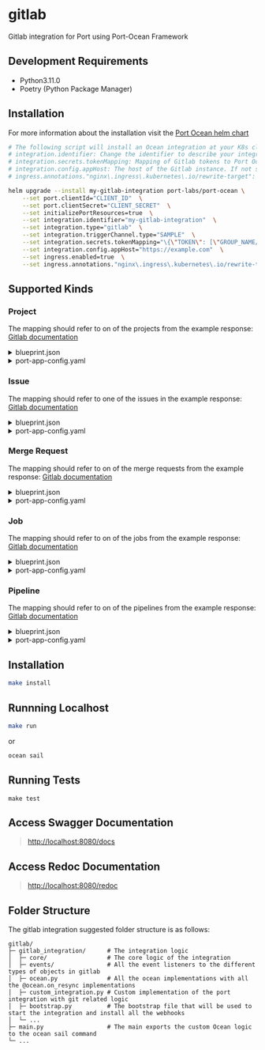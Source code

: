 # gitlab

Gitlab integration for Port using Port-Ocean Framework

## Development Requirements

- Python3.11.0
- Poetry (Python Package Manager)

## Installation
For more information about the installation visit the [Port Ocean helm chart](https://github.com/port-labs/helm-charts/tree/main/charts/port-ocean)

```bash
# The following script will install an Ocean integration at your K8s cluster using helm
# integration.identifier: Change the identifier to describe your integration
# integration.secrets.tokenMapping: Mapping of Gitlab tokens to Port Ocean tokens. example: {"THE_GROUP_TOKEN":["getport-labs/**", "GROUP/PROJECT PATTERN TO RUN FOR"]}
# integration.config.appHost: The host of the Gitlab instance. If not specified, the default will be https://gitlab.com.
# ingress.annotations."nginx\.ingress\.kubernetes\.io/rewrite-target": Change the annotation value and key to match your ingress controller

helm upgrade --install my-gitlab-integration port-labs/port-ocean \
	--set port.clientId="CLIENT_ID"  \
	--set port.clientSecret="CLIENT_SECRET"  \
	--set initializePortResources=true  \
	--set integration.identifier="my-gitlab-integration"  \
	--set integration.type="gitlab"  \
	--set integration.triggerChannel.type="SAMPLE"  \
	--set integration.secrets.tokenMapping="\{\"TOKEN\": [\"GROUP_NAME/**\"]\}"  \
	--set integration.config.appHost="https://example.com"  \
	--set ingress.enabled=true  \
	--set ingress.annotations."nginx\.ingress\.kubernetes\.io/rewrite-target"= / 
```

## Supported Kinds
### Project 

The mapping should refer to on of the projects from the example response: [Gitlab documentation](https://docs.gitlab.com/ee/api/groups.html#list-a-groups-projects)

<details>
<summary>blueprint.json</summary>

```json
{
  "identifier": "microservice",
  "title": "Microservice",
  "icon": "Service",
  "schema": {
    "properties": {
      "url": {
        "title": "URL",
        "format": "url",
        "type": "string"
      },
      "description": {
        "title": "Description",
        "type": "string"
      },
      "namespace": {
        "title": "Namespace",
        "type": "string"
      },
      "full_path": {
        "title": "Full Path",
        "type": "string"
      }
    }
  }
}
```
</details>
<details>
  <summary>port-app-config.yaml</summary>

```yaml
resources:
  - kind: project
    selector:
      query: 'true'
    port:
    entity:
      mappings:
        identifier: .namespace.full_path | gsub("/";"-")
        title: .name
        blueprint: '"microservice"'
        properties:
          url: .web_link
          description: .description
          namespace: .namespace.name
          full_path: .namespace.full_path | split("/") | .[:-1] | join("/")
```
</details>

### Issue 

The mapping should refer to one of the issues in the example response: [Gitlab documentation](https://docs.gitlab.com/ee/api/issues.html#list-project-issues)

<details>
<summary>blueprint.json</summary>

```json
{
    "identifier": "issue",
    "title": "Issue",
    "icon": "GitLab",
    "schema": {
      "properties": {
        "link": {
          "title": "Link",
          "type": "string",
          "format": "url"
        },
        "description": {
          "title": "Description",
          "type": "string",
          "format": "markdown"
        },
        "createdAt": {
          "title": "Created At",
          "type": "string",
          "format": "date-time"
        },
        "closedAt": {
          "title": "Closed At",
          "type": "string",
          "format": "date-time"
        },
        "updatedAt": {
          "title": "Updated At",
          "type": "string",
          "format": "date-time"
        },
        "creator": {
          "title": "Creator",
          "type": "string"
        },
        "status": {
          "title": "Status",
          "type": "string",
          "enum": [
            "opened",
            "closed"
          ],
          "enumColors": {
            "opened": "green",
            "closed": "purple"
          }
        },
        "labels": {
          "title": "Labels",
          "type": "array",
          "items": {
            "type": "string"
          }
        }
      }
    }
  }
```
</details>
<details>
  <summary>port-app-config.yaml</summary>

```yaml
resources:
  - kind: issue
    selector:
      query: 'true'
    port:
      entity:
        mappings:
          identifier: .id | tostring
          title: .title
          blueprint: '"issue"'
          properties:
            creator: .author.name
            status: .state
            createdAt: .created_at
            closedAt: .closed_at
            updatedAt: .updated_at
            description: .description
            link: .web_url
            labels: '[.labels[]]'
```
</details>

### Merge Request 

The mapping should refer to on of the merge requests from the example response: [Gitlab documentation](https://docs.gitlab.com/ee/api/merge_requests.html#list-project-merge-requests)

<details>
<summary>blueprint.json</summary>

```json
{
  "identifier": "mergeRequest",
  "title": "Merge Request",
  "icon": "GitVersion",
  "schema": {
    "properties": {
      "creator": {
        "title": "Creator",
        "type": "string"
      },
      "status": {
        "title": "Status",
        "type": "string",
        "enum": [
          "opened",
          "closed",
          "merged",
          "locked"
        ],
        "enumColors": {
          "opened": "yellow",
          "closed": "red",
          "merged": "green",
          "locked": "blue"
        }
      },
      "createdAt": {
        "title": "Create At",
        "type": "string",
        "format": "date-time"
      },
      "updatedAt": {
        "title": "Updated At",
        "type": "string",
        "format": "date-time"
      },
      "description": {
        "title": "Description",
        "type": "string",
        "format": "markdown"
      },
      "link": {
        "title": "Link",
        "format": "url",
        "type": "string"
      }
    }
  }
}
```
</details>
<details>
  <summary>port-app-config.yaml</summary>

```yaml
resources:
  - kind: merge-request
    selector:
      query: 'true'
    port:
      entity:
        mappings:
          identifier: .id | tostring
          title: .title
          blueprint: '"mergeRequest"'
          properties:
            creator: .author.name
            status: .build_status
            stage: .build_stage
            createdAt: .created_at
            startedAt: .started_at
            finishedAt: .finished_at
            description: .description
            link: .web_url
```
</details>

### Job 

The mapping should refer to on of the jobs from the example response: [Gitlab documentation](https://docs.gitlab.com/ee/api/jobs.html#list-project-jobs)

<details>
<summary>blueprint.json</summary>

```json
{
  "identifier": "job",
  "title": "Job",
  "icon": "GitLab",
  "schema": {
    "properties": {
      "createdAt": {
        "title": "Created At",
        "type": "string",
        "format": "date-time"
      },
      "startedAt": {
        "title": "Started At",
        "type": "string",
        "format": "date-time"
      },
      "finishedAt": {
        "title": "Finished At",
        "type": "string",
        "format": "date-time"
      },
      "creator": {
        "title": "Creator",
        "type": "string"
      },
      "stage": {
        "title": "Stage",
        "type": "string"
      },
      "status": {
        "title": "Status",
        "type": "string",
        "enum": [
          "failed",
          "warning",
          "pending",
          "running",
          "manual",
          "scheduled",
          "canceled",
          "success",
          "skipped",
          "created"
        ],
        "enumColors": {
          "failed": "red",
          "warning": "red",
          "pending": "yellow",
          "running": "yellow",
          "manual": "blue",
          "scheduled": "blue",
          "canceled": "red",
          "success": "green",
          "skipped": "red",
          "created": "yellow"
        }
      }
    }
  }
}
```
</details>
<details>
  <summary>port-app-config.yaml</summary>

```yaml
resources:
  - kind: job
    selector:
      query: 'true'
    port:
      entity:
        mappings:
          identifier: .id | tostring
          title: .name
          blueprint: '"job"'
          properties:
            createdAt: .created_at
            startedAt: .started_at
            finishedAt: .finished_at
            creator: .user.name
            stage: .stage
            status: .state
            link: .web_url
```
</details>

### Pipeline 

The mapping should refer to on of the pipelines from the example response: [Gitlab documentation](https://docs.gitlab.com/ee/api/pipelines.html#list-project-pipelines)

<details>
<summary>blueprint.json</summary>

```json
{
  "identifier": "pipeline",
  "title": "Pipeline",
  "icon": "GitLab",
  "schema": {
    "properties": {
      "createdAt": {
        "title": "Created At",
        "type": "string",
        "format": "date-time"
      },
      "updatedAt": {
        "title": "Updated At",
        "type": "string",
        "format": "date-time"
      },
      "status": {
        "title": "Status",
        "type": "string",
        "enum": [
          "created",
          "waiting_for_resource",
          "preparing",
          "pending",
          "running",
          "success",
          "failed",
          "canceled",
          "skipped",
          "manual",
          "scheduled"
        ],
        "enumColors": {
          "created": "yellow",
          "waiting_for_resource": "yellow",
          "preparing": "yellow",
          "pending": "yellow",
          "running": "yellow",
          "success": "green",
          "failed": "red",
          "canceled": "red",
          "skipped": "red",
          "manual": "blue",
          "scheduled": "blue"
        }
      },
      "stages": {
        "title": "Stages",
        "type": "array",
        "items": {
          "type": "string"
        }
      },
      "link": {
        "title": "Link",
        "type": "string",
        "format": "url"
      }
    }
  }
}
```
</details>
<details>
  <summary>port-app-config.yaml</summary>

```yaml
resources:
  - kind: pipeline
    selector:
      query: 'true'
    port:
      entity:
        mappings:
          identifier: .id | tostring
          title: .name
          blueprint: '"pipeline"'
          properties:
            createdAt: .created_at
            updatedAt: .updated_at
            status: .status
            link: .web_url
```
</details>


## Installation

```sh
make install
```

## Runnning Localhost
```sh
make run
```
or
```sh
ocean sail
```

## Running Tests

`make test`

## Access Swagger Documentation

> <http://localhost:8080/docs>

## Access Redoc Documentation

> <http://localhost:8080/redoc>


## Folder Structure
The gitlab integration suggested folder structure is as follows:

```
gitlab/
├─ gitlab_integration/      # The integration logic
│  ├─ core/                 # The core logic of the integration
│  ├─ events/               # All the event listeners to the different types of objects in gitlab
│  ├─ ocean.py              # All the ocean implementations with all the @ocean.on_resync implementations
│  ├─ custom_integration.py # Custom implementation of the port integration with git related logic
│  ├─ bootstrap.py          # The bootstrap file that will be used to start the integration and install all the webhooks
│  └─ ...
├─ main.py                  # The main exports the custom Ocean logic to the ocean sail command
└─ ...
```
